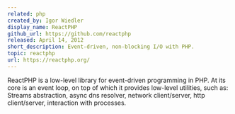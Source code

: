 ```yaml
---
related: php
created_by: Igor Wiedler
display_name: ReactPHP
github_url: https://github.com/reactphp
released: April 14, 2012
short_description: Event-driven, non-blocking I/O with PHP.
topic: reactphp
url: https://reactphp.org/
---
```

ReactPHP is a low-level library for event-driven programming in PHP. At its core is an event loop, on top of which it provides low-level utilities, such as: Streams abstraction, async dns resolver, network client/server, http client/server, interaction with processes.
